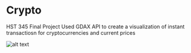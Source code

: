 # Crypto
HST 345 Final Project 
Used GDAX API to create a visualization of instant transactiosn for cryptocurrencies and current prices 


![alt text](https://user-images.githubusercontent.com/29359882/34324682-5df6f86a-e849-11e7-99df-d35335dadd57.png)
